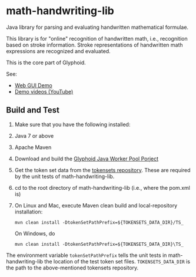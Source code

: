 # math-handwriting-lib
Java library for parsing and evaluating handwritten mathematical formulae. 

This library is for "online" recognition of handwritten math, i.e., recognition based on stroke information. Stroke representations of handwritten math expressions are recognized and evaluated. 

This is the core part of Glyphoid.

See:
* [Web GUI Demo](http://scai.io/glyphoid/)
* [Demo videos (YouTube)](https://www.youtube.com/watch?v=9LFmDcpyZ0w&list=PLcUSYoM0otQi4qCaO5uzluG8ww69kgepc)


## Build and Test
1. Make sure that you have the following installed:
  1. Java 7 or above
  2. Apache Maven
2. Download and build the [Glyphoid Java Worker Pool Porject](https://github.com/Glyphoid/java-worker-pool)
3. Get the token set data from the [tokensets repository](https://github.com/Glyphoid/tokensets). These are required by the unit tests of math-handwriting-lib.
4. cd to the root directory of math-handwriting-lib (i.e., where the pom.xml is)
5. On Linux and Mac, execute Maven clean build and local-repository installation: 

    `mvn clean install -DtokenSetPathPrefix=${TOKENSETS_DATA_DIR}/TS_`

    On Windows, do

    `mvn clean install -DtokenSetPathPrefix=${TOKENSETS_DATA_DIR}\TS_`

The environment variable `tokenSetPathPrefix` tells the unit tests in math-handwriting-lib the location of the test token set files. `TOKENSETS_DATA_DIR` is the path to the above-mentioned tokensets repository.
